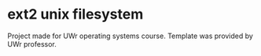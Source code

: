 # ext2 unix filesystem

Project made for UWr operating systems course.
Template was provided by UWr professor.
